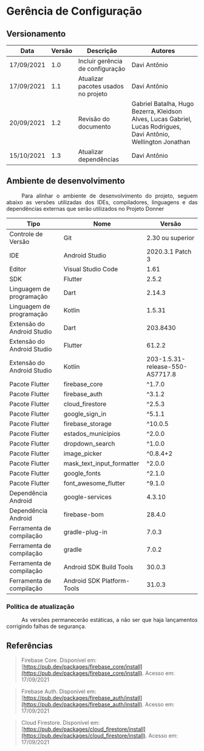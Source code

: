 # Gerência de Configuração

## Versionamento
| Data | Versão | Descrição | Autores |
| -------- | -------- | -------- | ---|
| 17/09/2021 | 1.0 | Incluir gerência de configuração | Davi Antônio |
| 17/09/2021 | 1.1 | Atualizar pacotes usados no projeto | Davi Antônio |
| 20/09/2021 | 1.2 | Revisão do documento | Gabriel Batalha, Hugo Bezerra, Kleidson Alves, Lucas Gabriel, Lucas Rodrigues, Davi Antônio, Wellington Jonathan |
| 15/10/2021 | 1.3 | Atualizar dependências | Davi Antônio |

## Ambiente de desenvolvimento

<div style="text-indent: 40px; text-align: justify">
<p>
Para alinhar o ambiente de desenvolvimento do projeto, seguem abaixo as versões utilizadas dos IDEs, compiladores, linguagens e das dependências externas que serão utilizados no Projeto Donner
</p>
</div>

| Tipo                       | Nome                       | Versão                          |
|----------------------------|----------------------------|---------------------------------|
| Controle de Versão         | Git                        | 2.30 ou superior                |
| IDE                        | Android Studio             | 2020.3.1 Patch 3                |
| Editor                     | Visual Studio Code         | 1.61                            |
| SDK                        | Flutter                    | 2.5.2                           |
| Linguagem de programação   | Dart                       | 2.14.3                          |
| Linguagem de programação   | Kotlin                     | 1.5.31                          |
| Extensão do Android Studio | Dart                       | 203.8430                        |
| Extensão do Android Studio | Flutter                    | 61.2.2                          |
| Extensão do Android Studio | Kotlin                     | 203-1.5.31-release-550-AS7717.8 |
| Pacote Flutter             | firebase_core              | ^1.7.0                          |
| Pacote Flutter             | firebase_auth              | ^3.1.2                          |
| Pacote Flutter             | cloud_firestore            | ^2.5.3                          |
| Pacote Flutter             | google_sign_in             | ^5.1.1                          |
| Pacote Flutter             | firebase_storage           | ^10.0.5                         |
| Pacote Flutter             | estados_municipios         | ^2.0.0                          |
| Pacote Flutter             | dropdown_search            | ^1.0.0                          |
| Pacote Flutter             | image_picker               | ^0.8.4+2                        |
| Pacote Flutter             | mask_text_input_formatter  | ^2.0.0                          |
| Pacote Flutter             | google_fonts               | ^2.1.0                          |
| Pacote Flutter             | font_awesome_flutter       | ^9.1.0                          |
| Dependência Android        | google-services            | 4.3.10                          |
| Dependência Android        | firebase-bom               | 28.4.0                          |
| Ferramenta de compilação   | gradle-plug-in             | 7.0.3                           |
| Ferramenta de compilação   | gradle                     | 7.0.2                           |
| Ferramenta de compilação   | Android SDK Build Tools    | 30.0.3                          |
| Ferramenta de compilação   | Android SDK Platform-Tools | 31.0.3                          |

### Política de atualização
<div style="text-indent: 40px; text-align: justify">
<p>
As versões permanecerão estáticas, a não ser que haja lançamentos corrigindo falhas de segurança.
</p>
</div>

## Referências
> Firebase Core. Disponível em:
[https://pub.dev/packages/firebase_core/install](https://pub.dev/packages/firebase_core/install). Acesso em: 17/09/2021

> Firebase Auth. Disponível em:
[https://pub.dev/packages/firebase_auth/install](https://pub.dev/packages/firebase_auth/install). Acesso em: 17/09/2021

> Cloud Firestore. Disponível em:
[https://pub.dev/packages/cloud_firestore/install](https://pub.dev/packages/cloud_firestore/install). Acesso em: 17/09/2021
